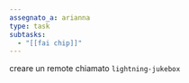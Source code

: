 ```yaml
---
assegnato_a: arianna
type: task
subtasks:
  - "[[fai chip]]"
---
```


creare un remote chiamato `lightning-jukebox`